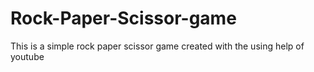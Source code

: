 # Rock-Paper-Scissor-game

This is a simple rock paper scissor game created with the using help of youtube
